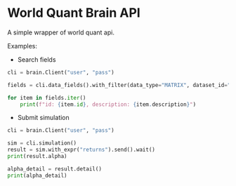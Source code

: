 # World Quant Brain API

A simple wrapper of world quant api.

Examples:

- Search fields

```python
cli = brain.Client("user", "pass")

fields = cli.data_fields().with_filter(data_type="MATRIX", dataset_id="fundamental6").limit(70)

for item in fields.iter()
    print(f"id: {item.id}, description: {item.description}")
```

- Submit simulation

```python
cli = brain.Client("user", "pass")

sim = cli.simulation()
result = sim.with_expr("returns").send().wait()
print(result.alpha)

alpha_detail = result.detail()
print(alpha_detail)
```
